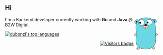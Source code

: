 ## Hi

<img align="right" width="80px" src="https://raw.githubusercontent.com/golang-samples/gopher-vector/master/gopher.svg" />

I'm a Backend developer currently working with **Go** and **Java** @ B2W Digital. 

<a href="https://github.com/dubonzi?tab=repositories"><img src="https://github-readme-stats.vercel.app/api/top-langs/?username=dubonzi&layout=compact&show_icons=true&theme=algolia" alt="dubonzi's top languages" /></a>

<p align="right">
  <a href="https://badges.pufler.dev">
      <img src="https://badges.pufler.dev/visits/dubonzi/dubonzi" alt="Visitors badge" />
   </a>
</p>
